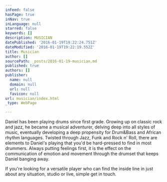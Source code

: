 ```yaml
---
inFeed: false
hasPage: true
inNav: true
inLanguage: null
starred: false
keywords: []
description: MUSICIAN
datePublished: '2016-01-19T19:22:24.751Z'
dateModified: '2016-01-19T19:22:19.552Z'
title: Musician
author: []
sourcePath: _posts/2016-01-19-musician.md
published: true
authors: []
publisher:
  name: null
  domain: null
  url: null
  favicon: null
url: musician/index.html
_type: WebPage

---
```

Daniel has been playing drums since first grade.  Growing up on classic rock and jazz, he became a musical adventurer, delving deep into all styles of music, eventually developing a deep propensity for Drum&Bass and African rhythm languages.  Twisted through Jazz, Funk and Rock n' Roll, there are elements to Daniel's playing that you'd be hard-pressed to find in most drummers.  Always putting feelings first, it is the effect on the communication of emotion and movement through the drumset that keeps Daniel banging away.

If you're looking for a versatile player who can find the inside line in just about any situation, studio or live, simple get in touch.